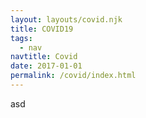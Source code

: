 ```yaml
---
layout: layouts/covid.njk
title: COVID19
tags:
  - nav
navtitle: Covid
date: 2017-01-01
permalink: /covid/index.html
---
```

asd